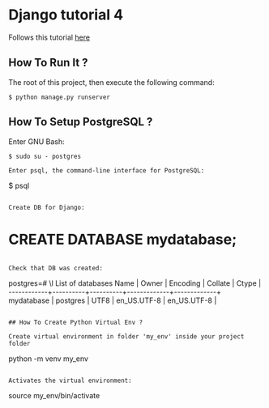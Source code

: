 # Django tutorial 4

Follows this tutorial [here](https://docs.djangoproject.com/en/4.0/intro/)

## How To Run It ?

The root of this project, then execute the following command:

```
$ python manage.py runserver
```

## How To Setup PostgreSQL ?

Enter GNU Bash:
```
$ sudo su - postgres

Enter psql, the command-line interface for PostgreSQL:
```
$ psql
```

Create DB for Django:
```
# CREATE DATABASE mydatabase;
```

Check that DB was created:
```
postgres=# \l
                                  List of databases
    Name    |  Owner   | Encoding |   Collate   |    Ctype    |  
------------+----------+----------+-------------+-------------+
 mydatabase | postgres | UTF8     | en_US.UTF-8 | en_US.UTF-8 | 

```

## How To Create Python Virtual Env ?

Create virtual environment in folder 'my_env' inside your project folder
```
python -m venv my_env
```

Activates the virtual environment:
```
source my_env/bin/activate
```